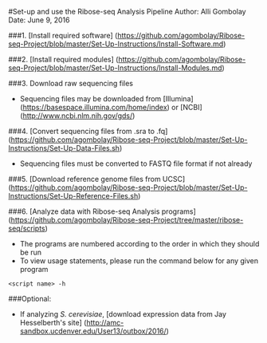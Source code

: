 #Set-up and use the Ribose-seq Analysis Pipeline
Author: Alli Gombolay  
Date: June 9, 2016

###1. [Install required software] (https://github.com/agombolay/Ribose-seq-Project/blob/master/Set-Up-Instructions/Install-Software.md)

###2. [Install required modules] (https://github.com/agombolay/Ribose-seq-Project/blob/master/Set-Up-Instructions/Install-Modules.md)

###3. Download raw sequencing files
* Sequencing files may be downloaded from [Illumina] (https://basespace.illumina.com/home/index) or [NCBI] (http://www.ncbi.nlm.nih.gov/gds/)

###4. [Convert sequencing files from .sra to .fq] (https://github.com/agombolay/Ribose-seq-Project/blob/master/Set-Up-Instructions/Set-Up-Data-Files.sh)
* Sequencing files must be converted to FASTQ file format if not already

###5. [Download reference genome files from UCSC] (https://github.com/agombolay/Ribose-seq-Project/blob/master/Set-Up-Instructions/Set-Up-Reference-Files.sh)

###6. [Analyze data with Ribose-seq Analysis programs] (https://github.com/agombolay/Ribose-seq-Project/tree/master/ribose-seq/scripts)
* The programs are numbered according to the order in which they should be run
* To view usage statements, please run the command below for any given program
```
<script name> -h
```

###Optional:
* If analyzing *S. cerevisiae*, [download expression data from Jay Hesselberth's site] (http://amc-sandbox.ucdenver.edu/User13/outbox/2016/)
